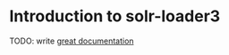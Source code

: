 # Introduction to solr-loader3

TODO: write [great documentation](http://jacobian.org/writing/great-documentation/what-to-write/)
